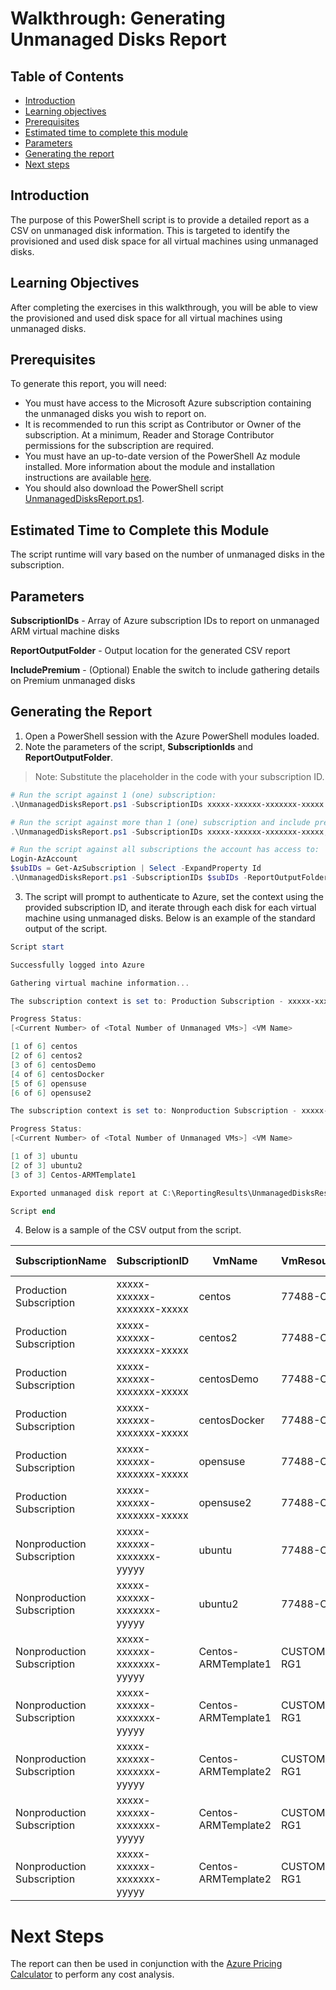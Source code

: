 # Walkthrough: Generating Unmanaged Disks Report

## Table of Contents

* [Introduction](#introduction)
* [Learning objectives](#learning-objectives)
* [Prerequisites](#prerequisites)
* [Estimated time to complete this module](#estimated-time-to-complete-this-module)
* [Parameters](#parameters)
* [Generating the report](#generating-the-report)
* [Next steps](#next-steps)

## Introduction

The purpose of this PowerShell script is to provide a detailed report as a CSV on unmanaged disk information. This is targeted to identify the provisioned and used disk space for all virtual machines using unmanaged disks.

## Learning Objectives

After completing the exercises in this walkthrough, you will be able to view the provisioned and used disk space for all virtual machines using unmanaged disks.

## Prerequisites

To generate this report, you will need:

* You must have access to the Microsoft Azure subscription containing the unmanaged disks you wish to report on.
* It is recommended to run this script as Contributor or Owner of the subscription. At a minimum, Reader and Storage Contributor permissions for the subscription are required.
* You must have an up-to-date version of the PowerShell Az module installed. More information about the module and installation instructions are available [here](https://docs.microsoft.com/en-us/powershell/azure/new-azureps-module-az).
* You should also download the PowerShell script [UnmanagedDisksReport.ps1](./UnmanagedDisksReport.ps1).

## Estimated Time to Complete this Module

The script runtime will vary based on the number of unmanaged disks in the subscription.

## Parameters

**SubscriptionIDs** -  Array of Azure subscription IDs to report on unmanaged ARM virtual machine disks

**ReportOutputFolder** - Output location for the generated CSV report

**IncludePremium** - (Optional) Enable the switch to include gathering details on Premium unmanaged disks

## Generating the Report

1. Open a PowerShell session with the Azure PowerShell modules loaded.
2. Note the parameters of the script, **SubscriptionIds** and **ReportOutputFolder**.

> Note: Substitute the placeholder in the code with your subscription ID.

```powershell
# Run the script against 1 (one) subscription:
.\UnmanagedDisksReport.ps1 -SubscriptionIDs xxxxx-xxxxxx-xxxxxxx-xxxxx -ReportOutputFolder "C:\ScriptReports\"

# Run the script against more than 1 (one) subscription and include premium:
.\UnmanagedDisksReport.ps1 -SubscriptionIDs xxxxx-xxxxxx-xxxxxxx-xxxxx,xxxxx-xxxxxx-xxxxxxx-xxxxx -ReportOutputFolder "C:\ScriptReports\" -IncludePremium

# Run the script against all subscriptions the account has access to:
Login-AzAccount
$subIDs = Get-AzSubscription | Select -ExpandProperty Id
.\UnmanagedDisksReport.ps1 -SubscriptionIDs $subIDs -ReportOutputFolder "C:\ScriptReports\"
```

3. The script will prompt to authenticate to Azure, set the context using the provided subscription ID, and iterate through each disk for each virtual machine using unmanaged disks. Below is an example of the standard output of the script.

```powershell
Script start

Successfully logged into Azure

Gathering virtual machine information...

The subscription context is set to: Production Subscription - xxxxx-xxxxxx-xxxxxxx-xxxxx

Progress Status:
[<Current Number> of <Total Number of Unmanaged VMs>] <VM Name>

[1 of 6] centos
[2 of 6] centos2
[3 of 6] centosDemo
[4 of 6] centosDocker
[5 of 6] opensuse
[6 of 6] opensuse2

The subscription context is set to: Nonproduction Subscription - xxxxx-xxxxxx-xxxxxxx-yyyyy

Progress Status:
[<Current Number> of <Total Number of Unmanaged VMs>] <VM Name>

[1 of 3] ubuntu
[2 of 3] ubuntu2
[3 of 3] Centos-ARMTemplate1

Exported unmanaged disk report at C:\ReportingResults\UnmanagedDisksResults-201808181524.csv

Script end
```

4. Below is a sample of the CSV output from the script.

SubscriptionName | SubscriptionID | VmName| VmResourceGroup| Location| AvailabilitySet| VhdUri| StorageType (Standard/Premium)| DiskType (OS/Data)| ProvisionedSizeInGb| UsedSizeInGb| UsedDiskPercentage
|---|---|---|---|---|---|---|---|---|---|---|---|
Production Subscription|xxxxx-xxxxxx-xxxxxxx-xxxxx|centos|77488-OMS|eastus2|CENTOS-AVSET|https://77488oms5025.blob.core.windows.net/vhds/centos2016619201023.vhd|Standard|OS|30|2|6
Production Subscription|xxxxx-xxxxxx-xxxxxxx-xxxxx|centos2|77488-OMS|eastus2|CENTOS-AVSET|https://77488oms5025.blob.core.windows.net/vhds/centos22016615161542.vhd|Standard|OS|30|2|8
Production Subscription|xxxxx-xxxxxx-xxxxxxx-xxxxx|centosDemo|77488-OMS|eastus2|CENTOS-AVSET|https://4zrgvjrvxqy7wstandardsa.blob.core.windows.net/vhds/centosDemo20166208242.vhd|Standard|OS|30|2|5
Production Subscription|xxxxx-xxxxxx-xxxxxxx-xxxxx|centosDocker|77488-OMS|eastus2|CENTOS-AVSET|https://4zrgvjrvxqy7wstandardsa.blob.core.windows.net/vhds/centosDocker201662085852.vhd|Standard|OS|30|8|28
Production Subscription|xxxxx-xxxxxx-xxxxxxx-xxxxx|opensuse|77488-OMS|eastus2||https://77488oms5025.blob.core.windows.net/vhds/opensuse2016619201619.vhd|Standard|OS|30|2|7
Production Subscription|xxxxx-xxxxxx-xxxxxxx-xxxxx|opensuse2|77488-OMS|eastus2||https://77488oms5025.blob.core.windows.net/vhds/opensuse22016617124627.vhd|Standard|OS|30|7|23
Nonproduction Subscription|xxxxx-xxxxxx-xxxxxxx-yyyyy|ubuntu|77488-OMS|eastus2|UBUNTU-AVSET|https://77488oms5025.blob.core.windows.net/vhds/ubuntu201661371038.vhd|Standard|OS|29|3|9
Nonproduction Subscription|xxxxx-xxxxxx-xxxxxxx-yyyyy|ubuntu2|77488-OMS|eastus2|UBUNTU-AVSET|https://77488oms5025.blob.core.windows.net/vhds/ubuntu3201661923286.vhd|Standard|OS|29|20|69
Nonproduction Subscription|xxxxx-xxxxxx-xxxxxxx-yyyyy|Centos-ARMTemplate1|CUSTOMIMAGES-RG1|eastus2||http://storcustomimages.blob.core.windows.net/vhds/Centos-ARMTemplate1osDisk.vhd|Standard|OS|30|11|36
Nonproduction Subscription|xxxxx-xxxxxx-xxxxxxx-yyyyy|Centos-ARMTemplate1|CUSTOMIMAGES-RG1|eastus2||https://storcustomimages.blob.core.windows.net/vhds/Centos-ARMTemplate1data.vhd|Standard|Data|30|3|11
Nonproduction Subscription|xxxxx-xxxxxx-xxxxxxx-yyyyy|Centos-ARMTemplate2|CUSTOMIMAGES-RG1|eastus2||http://storcustomimages.blob.core.windows.net/vhds/Centos-ARMTemplate2osDisk.vhd|Standard|OS|30|3|11
Nonproduction Subscription|xxxxx-xxxxxx-xxxxxxx-yyyyy|Centos-ARMTemplate2|CUSTOMIMAGES-RG1|eastus2||https://storcustomimages.blob.core.windows.net/vhds/Centos-ARMTemplate2data.vhd|Standard|Data|128|54|42
Nonproduction Subscription|xxxxx-xxxxxx-xxxxxxx-yyyyy|Centos-ARMTemplate2|CUSTOMIMAGES-RG1|eastus2||https://storcustomimages.blob.core.windows.net/vhds/Centos-ARMTemplate2wsb.vhd|Standard|Data|128|77|6

# Next Steps

The report can then be used in conjunction with the [Azure Pricing Calculator](https://azure.microsoft.com/pricing/calculator/) to perform any cost analysis.
